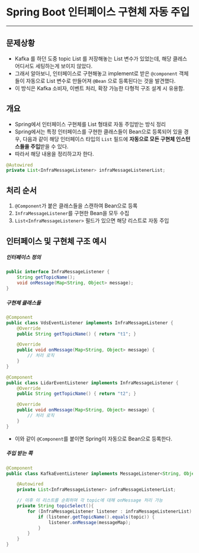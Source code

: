 # Spring Boot 인터페이스 구현체 자동 주입

---

>

## 문제상황 

- Kafka 를 하던 도중 topic List 를 저장해놓는 List 변수가 있었는데, 해당 클레스 어디서도 세팅하는게 보이지 않았다. 
- 그래서 알아보니, 인터페이스로 구현해놓고 implement로 받은 `@component` 객체들이 자동으로 List 변수로 만들어져 `@Bean` 으로 등록된다는 것을 발견했다. 
- 이 방식은 Kafka 소비자, 이벤트 처리, 확장 가능한 다형적 구조 설계 시 유용함.

## 개요

- Spring에서 인터페이스 구현체를 List 형태로 자동 주입받는 방식 정리
- Spring에서는 특정 인터페이스를 구현한 클래스들이 Bean으로 등록되어 있을 경우,  다음과 같이 해당 인터페이스 타입의 `List` 필드에 **자동으로 모든 구현체 인스턴스들을 주입**받을 수 있다.
- 따라서 해당 내용을 정리하고자 한다. 

```java
@Autowired
private List<InfraMessageListener> infraMessageListenerList;
```

## 처리 순서

1. `@Component`가 붙은 클래스들을 스캔하여 Bean으로 등록
2. `InfraMessageListener`를 구현한 Bean을 모두 수집
3. `List<InfraMessageListener>` 필드가 있으면 해당 리스트로 자동 주입

## 인터페이스 및 구현체 구조 예시

##### 인터페이스 정의

```java
public interface InfraMessageListener {
    String getTopicName();
    void onMessage(Map<String, Object> message);
}
```

##### 구현체 클래스들

```java
@Component
public class VdsEventListener implements InfraMessageListener {
    @Override
    public String getTopicName() { return "t1"; }

    @Override
    public void onMessage(Map<String, Object> message) {
        // 처리 로직
    }
}

@Component
public class LidarEventListener implements InfraMessageListener {
    @Override
    public String getTopicName() { return "t2"; }

    @Override
    public void onMessage(Map<String, Object> message) {
        // 처리 로직
    }
}
```

- 이와 같이 `@Component`를 붙이면 Spring이 자동으로 Bean으로 등록한다.

##### 주입 받는 쪽

```java
@Component
public class KafkaEventListener implements MessageListener<String, Object>, InitializingBean {

    @Autowired
    private List<InfraMessageListener> infraMessageListenerList;

    // 이후 이 리스트를 순회하며 각 topic에 대해 onMessage 처리 가능
    private String topicSelect(){
        for (InfraMessageListener listener : infraMessageListenerList) {
            if (listener.getTopicName().equals(topic)) {
                listener.onMessage(messageMap);
            }
        }
    }
}
```



